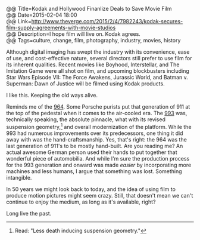 @@ Title=Kodak and Hollywood Finanlize Deals to Save Movie Film  
@@ Date=2015-02-04 18:00  
@@ Link=http://www.theverge.com/2015/2/4/7982243/kodak-secures-film-supply-agreements-with-movie-studios  
@@ Description=I hope film will live on. Kodak agrees.  
@@ Tags=culture, change, film, photography, industry, movies, history    

Although digital imaging has swept the industry with its convenience, ease of use, and cost-effective nature, several directors still prefer to use film for its inherent qualities. Recent movies like Boyhood, Interstellar, and The Imitation Game were all shot on film, and upcoming blockbusters including Star Wars Episode VII: The Force Awakens, Jurassic World, and Batman v. Superman: Dawn of Justice will be filmed using Kodak products.
 
I like this. Keeping the old ways alive. 
 
Reminds me of the [964][1]. Some Porsche purists put that generation of 911 at the top of the pedestal when it comes to the air-cooled era. The [993][2] was, technically speaking, the absolute pinnacle, what with its revised suspension geometry,[^1] and overall modernization of the platform. While the 993 had numerous improvements over its predecessors, one thing it did away with was the hand-craftsmanship. Yes, that's right: the 964 was the last generation of 911's to be mostly hand-built. Are you reading me? An actual awesome German person used their hands to put together that wonderful piece of automobilia. And while I'm sure the production process for the 993 generation and onward was made _easier_ by incorporating more machines and less humans, I argue that something was lost. Something intangible. 
 
[1]: https://en.wikipedia.org/wiki/Porsche_964
[2]: https://en.wikipedia.org/wiki/Porsche_993

In 50 years we might look back to today, and the idea of using film to produce motion pictures might seem crazy. Still, that doesn't mean we can't continue to enjoy the medium, as long as it's available, right? 
 
Long live the past. 

[^1]: Read: "Less death inducing suspension geometry."